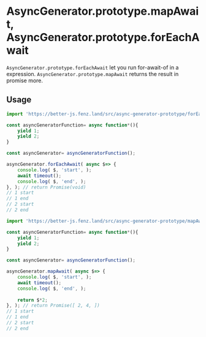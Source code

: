 # AsyncGenerator.prototype.mapAwait, AsyncGenerator.prototype.forEachAwait

`AsyncGenerator.prototype.forEachAwait` let you run for-await-of in a expression. 
`AsyncGenerator.prototype.mapAwait` returns the result in promise more. 

## Usage

```javascript
import 'https://better-js.fenz.land/src/async-generator-prototype/forEachAwait.js';

const asyncGeneratorFunction= async function*(){
	yield 1;
	yield 2;
}

const asyncGenerator= asyncGeneratorFunction();

asyncGenerator.forEachAwait( async $=> {
	console.log( $, 'start', );
	await timeout();
	console.log( $, 'end', );
}, ); // return Promise(void)
// 1 start
// 1 end
// 2 start
// 2 end
```

```javascript
import 'https://better-js.fenz.land/src/async-generator-prototype/mapAwait.js';

const asyncGeneratorFunction= async function*(){
	yield 1;
	yield 2;
}

const asyncGenerator= asyncGeneratorFunction();

asyncGenerator.mapAwait( async $=> {
	console.log( $, 'start', );
	await timeout();
	console.log( $, 'end', );
	
	return $*2;
}, ); // return Promise([ 2, 4, ])
// 1 start
// 1 end
// 2 start
// 2 end
```
